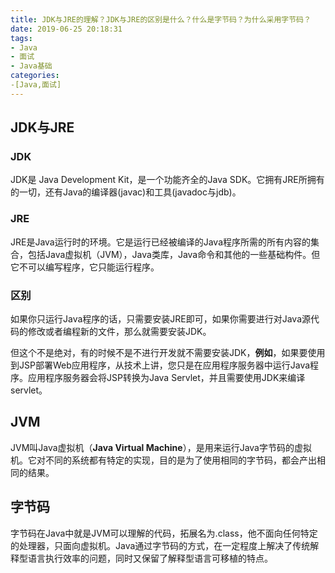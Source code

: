 ```yaml
---
title: JDK与JRE的理解？JDK与JRE的区别是什么？什么是字节码？为什么采用字节码？
date: 2019-06-25 20:18:31
tags:
- Java
- 面试
- Java基础
categories:
-[Java,面试]
---
```


## JDK与JRE

### JDK

JDK是 Java Development Kit，是一个功能齐全的Java SDK。它拥有JRE所拥有的一切，还有Java的编译器(javac)和工具(javadoc与jdb)。

### JRE

JRE是Java运行时的环境。它是运行已经被编译的Java程序所需的所有内容的集合，包括Java虚拟机（JVM），Java类库，Java命令和其他的一些基础构件。但它不可以编写程序，它只能运行程序。

### 区别

如果你只运行Java程序的话，只需要安装JRE即可，如果你需要进行对Java源代码的修改或者编程新的文件，那么就需要安装JDK。  

但这个不是绝对，有的时候不是不进行开发就不需要安装JDK，**例如**，如果要使用到JSP部署Web应用程序，从技术上讲，您只是在应用程序服务器中运行Java程序。应用程序服务器会将JSP转换为Java Servlet，并且需要使用JDK来编译servlet。   

## JVM

JVM叫Java虚拟机（**Java Virtual Machine**），是用来运行Java字节码的虚拟机。它对不同的系统都有特定的实现，目的是为了使用相同的字节码，都会产出相同的结果。

## 字节码

字节码在Java中就是JVM可以理解的代码，拓展名为.class，他不面向任何特定的处理器，只面向虚拟机。Java通过字节码的方式，在一定程度上解决了传统解释型语言执行效率的问题，同时又保留了解释型语言可移植的特点。